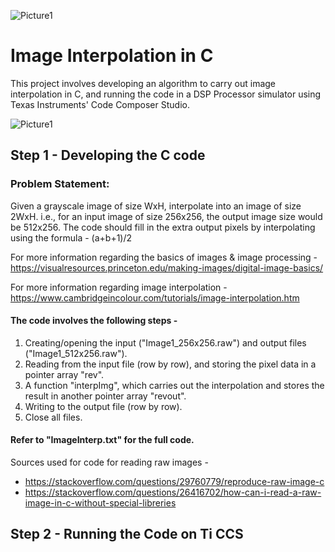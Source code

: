 ![Picture1](https://user-images.githubusercontent.com/59883696/124708658-323d0100-df18-11eb-8322-fb676056cc69.png)
# Image Interpolation in C

This project involves developing an algorithm to carry out image interpolation in C, and running the code in a DSP Processor simulator using Texas Instruments' Code Composer Studio.

![Picture1](https://user-images.githubusercontent.com/59883696/124708529-06ba1680-df18-11eb-8919-465f4121bf26.png)

## Step 1 - Developing the C code

### Problem Statement:

Given a grayscale image of size WxH, interpolate into an image of size 2WxH. i.e., for an input image of size 256x256, the output image size would be 512x256. 
The code should fill in the extra output pixels by interpolating using the formula - (a+b+1)/2
  
For more information regarding the basics of images & image processing -
https://visualresources.princeton.edu/making-images/digital-image-basics/ 
  
For more information regarding image interpolation -
https://www.cambridgeincolour.com/tutorials/image-interpolation.htm


#### The code involves the following steps - 
1. Creating/opening the input ("Image1_256x256.raw") and output files ("Image1_512x256.raw").
2. Reading from the input file (row by row), and storing the pixel data in a pointer array "rev".
3. A function "interpImg", which carries out the interpolation and stores the result in another pointer array "revout".
4. Writing to the output file (row by row).
5. Close all files.

#### Refer to "ImageInterp.txt" for the full code.

Sources used for code for reading raw images -
- https://stackoverflow.com/questions/29760779/reproduce-raw-image-c 
- https://stackoverflow.com/questions/26416702/how-can-i-read-a-raw-image-in-c-without-special-libreries


## Step 2 - Running the Code on Ti CCS

